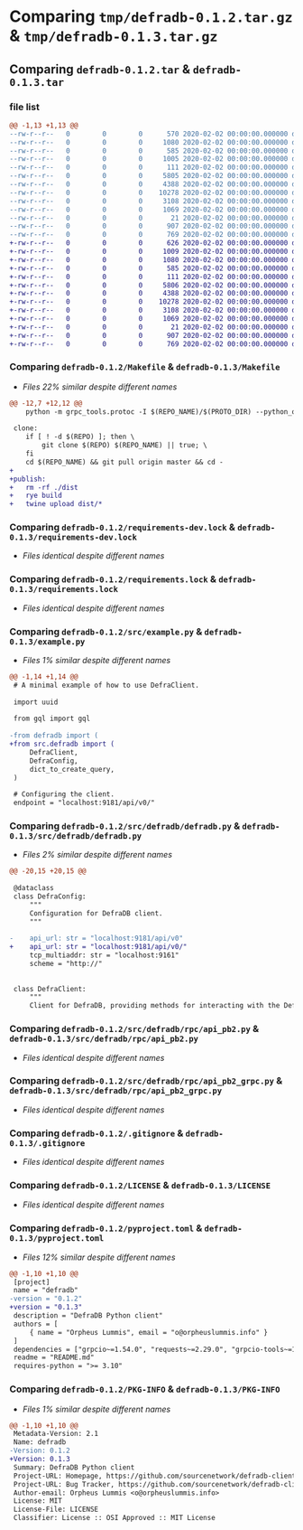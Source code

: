 # Comparing `tmp/defradb-0.1.2.tar.gz` & `tmp/defradb-0.1.3.tar.gz`

## Comparing `defradb-0.1.2.tar` & `defradb-0.1.3.tar`

### file list

```diff
@@ -1,13 +1,13 @@
--rw-r--r--   0        0        0      570 2020-02-02 00:00:00.000000 defradb-0.1.2/Makefile
--rw-r--r--   0        0        0     1080 2020-02-02 00:00:00.000000 defradb-0.1.2/requirements-dev.lock
--rw-r--r--   0        0        0      585 2020-02-02 00:00:00.000000 defradb-0.1.2/requirements.lock
--rw-r--r--   0        0        0     1005 2020-02-02 00:00:00.000000 defradb-0.1.2/src/example.py
--rw-r--r--   0        0        0      111 2020-02-02 00:00:00.000000 defradb-0.1.2/src/defradb/__init__.py
--rw-r--r--   0        0        0     5805 2020-02-02 00:00:00.000000 defradb-0.1.2/src/defradb/defradb.py
--rw-r--r--   0        0        0     4388 2020-02-02 00:00:00.000000 defradb-0.1.2/src/defradb/rpc/api_pb2.py
--rw-r--r--   0        0        0    10278 2020-02-02 00:00:00.000000 defradb-0.1.2/src/defradb/rpc/api_pb2_grpc.py
--rw-r--r--   0        0        0     3108 2020-02-02 00:00:00.000000 defradb-0.1.2/.gitignore
--rw-r--r--   0        0        0     1069 2020-02-02 00:00:00.000000 defradb-0.1.2/LICENSE
--rw-r--r--   0        0        0       21 2020-02-02 00:00:00.000000 defradb-0.1.2/README.md
--rw-r--r--   0        0        0      907 2020-02-02 00:00:00.000000 defradb-0.1.2/pyproject.toml
--rw-r--r--   0        0        0      769 2020-02-02 00:00:00.000000 defradb-0.1.2/PKG-INFO
+-rw-r--r--   0        0        0      626 2020-02-02 00:00:00.000000 defradb-0.1.3/Makefile
+-rw-r--r--   0        0        0     1009 2020-02-02 00:00:00.000000 defradb-0.1.3/example.py
+-rw-r--r--   0        0        0     1080 2020-02-02 00:00:00.000000 defradb-0.1.3/requirements-dev.lock
+-rw-r--r--   0        0        0      585 2020-02-02 00:00:00.000000 defradb-0.1.3/requirements.lock
+-rw-r--r--   0        0        0      111 2020-02-02 00:00:00.000000 defradb-0.1.3/src/defradb/__init__.py
+-rw-r--r--   0        0        0     5806 2020-02-02 00:00:00.000000 defradb-0.1.3/src/defradb/defradb.py
+-rw-r--r--   0        0        0     4388 2020-02-02 00:00:00.000000 defradb-0.1.3/src/defradb/rpc/api_pb2.py
+-rw-r--r--   0        0        0    10278 2020-02-02 00:00:00.000000 defradb-0.1.3/src/defradb/rpc/api_pb2_grpc.py
+-rw-r--r--   0        0        0     3108 2020-02-02 00:00:00.000000 defradb-0.1.3/.gitignore
+-rw-r--r--   0        0        0     1069 2020-02-02 00:00:00.000000 defradb-0.1.3/LICENSE
+-rw-r--r--   0        0        0       21 2020-02-02 00:00:00.000000 defradb-0.1.3/README.md
+-rw-r--r--   0        0        0      907 2020-02-02 00:00:00.000000 defradb-0.1.3/pyproject.toml
+-rw-r--r--   0        0        0      769 2020-02-02 00:00:00.000000 defradb-0.1.3/PKG-INFO
```

### Comparing `defradb-0.1.2/Makefile` & `defradb-0.1.3/Makefile`

 * *Files 22% similar despite different names*

```diff
@@ -12,7 +12,12 @@
 	python -m grpc_tools.protoc -I $(REPO_NAME)/$(PROTO_DIR) --python_out=$(PYTHON_OUT) --grpc_python_out=$(PYTHON_OUT) $(PROTO_FILE) 
 
 clone:
 	if [ ! -d $(REPO) ]; then \
 		git clone $(REPO) $(REPO_NAME) || true; \
 	fi
 	cd $(REPO_NAME) && git pull origin master && cd -
+
+publish:
+	rm -rf ./dist
+	rye build
+	twine upload dist/*
```

### Comparing `defradb-0.1.2/requirements-dev.lock` & `defradb-0.1.3/requirements-dev.lock`

 * *Files identical despite different names*

### Comparing `defradb-0.1.2/requirements.lock` & `defradb-0.1.3/requirements.lock`

 * *Files identical despite different names*

### Comparing `defradb-0.1.2/src/example.py` & `defradb-0.1.3/example.py`

 * *Files 1% similar despite different names*

```diff
@@ -1,14 +1,14 @@
 # A minimal example of how to use DefraClient.
 
 import uuid
 
 from gql import gql
 
-from defradb import (
+from src.defradb import (
     DefraClient,
     DefraConfig,
     dict_to_create_query,
 )
 
 # Configuring the client.
 endpoint = "localhost:9181/api/v0/"
```

### Comparing `defradb-0.1.2/src/defradb/defradb.py` & `defradb-0.1.3/src/defradb/defradb.py`

 * *Files 2% similar despite different names*

```diff
@@ -20,15 +20,15 @@
 
 @dataclass
 class DefraConfig:
     """
     Configuration for DefraDB client.
     """
 
-    api_url: str = "localhost:9181/api/v0"
+    api_url: str = "localhost:9181/api/v0/"
     tcp_multiaddr: str = "localhost:9161"
     scheme = "http://"
 
 
 class DefraClient:
     """
     Client for DefraDB, providing methods for interacting with the DefraDB node.
```

### Comparing `defradb-0.1.2/src/defradb/rpc/api_pb2.py` & `defradb-0.1.3/src/defradb/rpc/api_pb2.py`

 * *Files identical despite different names*

### Comparing `defradb-0.1.2/src/defradb/rpc/api_pb2_grpc.py` & `defradb-0.1.3/src/defradb/rpc/api_pb2_grpc.py`

 * *Files identical despite different names*

### Comparing `defradb-0.1.2/.gitignore` & `defradb-0.1.3/.gitignore`

 * *Files identical despite different names*

### Comparing `defradb-0.1.2/LICENSE` & `defradb-0.1.3/LICENSE`

 * *Files identical despite different names*

### Comparing `defradb-0.1.2/pyproject.toml` & `defradb-0.1.3/pyproject.toml`

 * *Files 12% similar despite different names*

```diff
@@ -1,10 +1,10 @@
 [project]
 name = "defradb"
-version = "0.1.2"
+version = "0.1.3"
 description = "DefraDB Python client"
 authors = [
     { name = "Orpheus Lummis", email = "o@orpheuslummis.info" }
 ]
 dependencies = ["grpcio~=1.54.0", "requests~=2.29.0", "grpcio-tools~=1.54.0", "multiaddr~=0.0.9", "gql~=3.5.0b3", "aiohttp~=3.8", "requests_toolbelt~=0.10.1"]
 readme = "README.md"
 requires-python = ">= 3.10"
```

### Comparing `defradb-0.1.2/PKG-INFO` & `defradb-0.1.3/PKG-INFO`

 * *Files 1% similar despite different names*

```diff
@@ -1,10 +1,10 @@
 Metadata-Version: 2.1
 Name: defradb
-Version: 0.1.2
+Version: 0.1.3
 Summary: DefraDB Python client
 Project-URL: Homepage, https://github.com/sourcenetwork/defradb-client-py
 Project-URL: Bug Tracker, https://github.com/sourcenetwork/defradb-client-py/issues
 Author-email: Orpheus Lummis <o@orpheuslummis.info>
 License: MIT
 License-File: LICENSE
 Classifier: License :: OSI Approved :: MIT License
```

